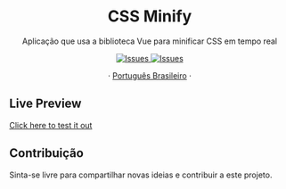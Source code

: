  <h1 align="center">CSS Minify</h1>
  <p align="center">
 Aplicação que usa a biblioteca Vue para minificar CSS em tempo real
  </p>

  <p align="center">
     <a href="https://github.com/rafaelfaustini/css-minify/issues">
      <img alt="Issues" src="https://img.shields.io/github/issues/rafaelfaustini/css-minify?color=f44336" />
    </a>
     <a href="https://github.com/rafaelfaustini/css-minify/pulls">
      <img alt="Issues" src="https://img.shields.io/github/issues-pr/rafaelfaustini/css-minify?color=f44336" />
    </a>
  </p>

  <p align="center">
    ·
    <a href="/docs/readme_pt-BR.md">Português Brasileiro</a>
    ·
  </p>

## Live Preview

[Click here to test it out](https://rafaelfaustini.com.br/minify/)

## Contribuição

Sinta-se livre para compartilhar novas ideias e contribuir a este projeto.
